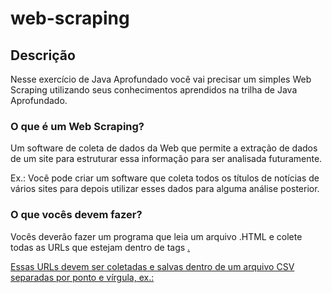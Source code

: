 # web-scraping

## Descrição

Nesse exercício de Java Aprofundado você vai precisar um simples Web Scraping utilizando seus conhecimentos aprendidos na trilha de Java Aprofundado.

### O que é um Web Scraping?

Um software de coleta de dados da Web que permite a extração de dados de um site para estruturar essa informação para ser analisada futuramente.

Ex.: Você pode criar um software que coleta todos os títulos de notícias de vários sites para depois utilizar esses dados para alguma análise posterior.

### O que vocês devem fazer?

Vocês deverão fazer um programa que leia um arquivo .HTML e colete todas as URLs que estejam dentro de tags <a href=”[url]”>.

Essas URLs devem ser coletadas e salvas dentro de um arquivo CSV separadas por ponto e vírgula, ex.:
